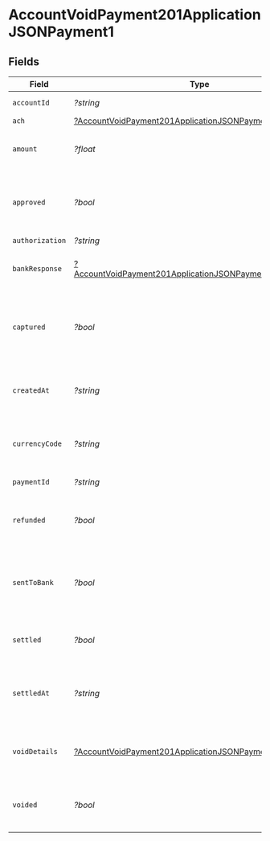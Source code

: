 # AccountVoidPayment201ApplicationJSONPayment1


## Fields

| Field                                                                                                                                          | Type                                                                                                                                           | Required                                                                                                                                       | Description                                                                                                                                    | Example                                                                                                                                        |
| ---------------------------------------------------------------------------------------------------------------------------------------------- | ---------------------------------------------------------------------------------------------------------------------------------------------- | ---------------------------------------------------------------------------------------------------------------------------------------------- | ---------------------------------------------------------------------------------------------------------------------------------------------- | ---------------------------------------------------------------------------------------------------------------------------------------------- |
| `accountId`                                                                                                                                    | *?string*                                                                                                                                      | :heavy_minus_sign:                                                                                                                             | Account identifier.                                                                                                                            | 63ee4a296fd695eded58febe                                                                                                                       |
| `ach`                                                                                                                                          | [?AccountVoidPayment201ApplicationJSONPaymentAch](../../models/operations/AccountVoidPayment201ApplicationJSONPaymentAch.md)                   | :heavy_minus_sign:                                                                                                                             | N/A                                                                                                                                            |                                                                                                                                                |
| `amount`                                                                                                                                       | *?float*                                                                                                                                       | :heavy_minus_sign:                                                                                                                             | It shows the amount for the Payment.                                                                                                           | 100                                                                                                                                            |
| `approved`                                                                                                                                     | *?bool*                                                                                                                                        | :heavy_minus_sign:                                                                                                                             | Indicates if the Payment was approved or not.                                                                                                  | true                                                                                                                                           |
| `authorization`                                                                                                                                | *?string*                                                                                                                                      | :heavy_minus_sign:                                                                                                                             | N/A                                                                                                                                            | ET3516                                                                                                                                         |
| `bankResponse`                                                                                                                                 | [?AccountVoidPayment201ApplicationJSONPaymentBankResponse](../../models/operations/AccountVoidPayment201ApplicationJSONPaymentBankResponse.md) | :heavy_minus_sign:                                                                                                                             | It shows bank response details.                                                                                                                |                                                                                                                                                |
| `captured`                                                                                                                                     | *?bool*                                                                                                                                        | :heavy_minus_sign:                                                                                                                             | Set this to `false` if you only want to authorize the amount. Defaults to `true`.                                                              | false                                                                                                                                          |
| `createdAt`                                                                                                                                    | *?string*                                                                                                                                      | :heavy_minus_sign:                                                                                                                             | It shows the date and time when it was created.                                                                                                | 2023-07-26T23:32:32Z                                                                                                                           |
| `currencyCode`                                                                                                                                 | *?string*                                                                                                                                      | :heavy_minus_sign:                                                                                                                             | It shows the currency code of the country.                                                                                                     | CAD                                                                                                                                            |
| `paymentId`                                                                                                                                    | *?string*                                                                                                                                      | :heavy_minus_sign:                                                                                                                             | Payment identifier.                                                                                                                            | 64012aa39392e1542d5a3e94                                                                                                                       |
| `refunded`                                                                                                                                     | *?bool*                                                                                                                                        | :heavy_minus_sign:                                                                                                                             | Payment refunded value will be `true` or `false`.                                                                                              | false                                                                                                                                          |
| `sentToBank`                                                                                                                                   | *?bool*                                                                                                                                        | :heavy_minus_sign:                                                                                                                             | It shows `true` or `false` based on the status of the bank response.                                                                           | true                                                                                                                                           |
| `settled`                                                                                                                                      | *?bool*                                                                                                                                        | :heavy_minus_sign:                                                                                                                             | It shows transaction is settled or not.                                                                                                        | false                                                                                                                                          |
| `settledAt`                                                                                                                                    | *?string*                                                                                                                                      | :heavy_minus_sign:                                                                                                                             | It shows the date and time if the transaction is settled.                                                                                      | 2023-07-26T23:32:32Z                                                                                                                           |
| `voidDetails`                                                                                                                                  | [?AccountVoidPayment201ApplicationJSONPaymentVoidDetails](../../models/operations/AccountVoidPayment201ApplicationJSONPaymentVoidDetails.md)   | :heavy_minus_sign:                                                                                                                             | It shows Payment void details if Payment is voided                                                                                             |                                                                                                                                                |
| `voided`                                                                                                                                       | *?bool*                                                                                                                                        | :heavy_minus_sign:                                                                                                                             | Payment voided value will be `true` or `false`.                                                                                                | false                                                                                                                                          |